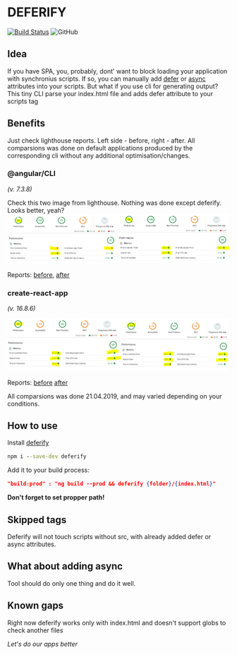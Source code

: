 # DEFERIFY

[![Build Status](https://travis-ci.org/Drag13/deferify.svg?branch=master)](https://travis-ci.org/Drag13/deferify) ![GitHub](https://img.shields.io/github/license/drag13/deferify.svg)

## Idea

If you have SPA, you, probably, dont' want to block loading your application with synchronius scripts. If so, you can manually add [defer](https://www.w3schools.com/tags/att_script_defer.asp) or [async](https://www.w3schools.com/tags/att_script_async.asp) attributes into your scripts. But what if you use cli for generating output? This tiny CLI parse your index.html file and adds defer attribute to your scripts tag

## Benefits

Just check lighthouse reports. Left side - before, right - after. All comparsions was done on default applications produced by the corresponding cli without any additional optimisation/changes.

### @angular/CLI

*(v. 7.3.8)*

Check this two image from lighthouse. Nothing was done except deferify. Looks better, yeah?
![lighthouse comparsion for angular/cli](https://raw.githubusercontent.com/Drag13/deferify/master/readme/comparsion-angular.PNG)

Reports: [before](https://raw.githubusercontent.com/Drag13/deferify/master/readme/lighthouse-angular-before.PNG), [after](https://raw.githubusercontent.com/Drag13/deferify/master/readme/lighthouse-angular-after.PNG)

### create-react-app

*(v. 16.8.6)*

![lighthouse comparsion for create-react-app](https://raw.githubusercontent.com/Drag13/deferify/master/readme/comparsion-react.PNG)

Reports: [before](https://raw.githubusercontent.com/Drag13/deferify/master/readme/lighthouse-react-before.PNG) [after](https://raw.githubusercontent.com/Drag13/deferify/master/readme/lighthouse-react-after.PNG)

All comparsions was done 21.04.2019, and may varied depending on your conditions.

## How to use

Install [deferify](https://www.npmjs.com/package/deferify)

```cmd
npm i --save-dev deferify
```

Add it to your build process:

```json
"build:prod" : "ng build --prod && deferify {folder}/{index.html}"
```

**Don't forget to set propper path!**

## Skipped tags

Deferify will not touch scripts without src, with already added defer or async attributes.

## What about adding async

Tool should do only one thing and do it well.

## Known gaps

Right now deferify works only with index.html and doesn't support globs to check another files

*Let's do our apps better*
